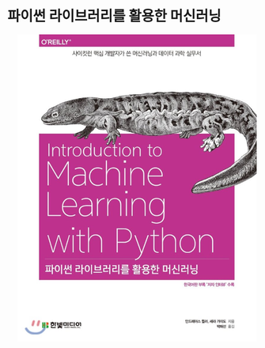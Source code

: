 # 파이썬 라이브러리를 활용한 머신러닝

<div style="text-align: left; margin-left: 20px">
  <img src="./images/book_cover.jpg" width="500px"/>
</div>
